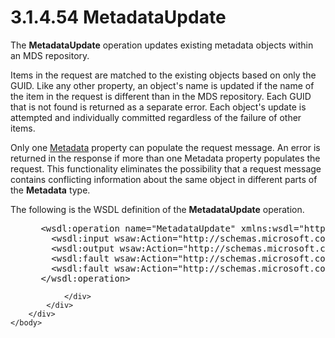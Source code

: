 <html dir="LTR" xmlns:mshelp="http://msdn.microsoft.com/mshelp" xmlns:ddue="http://ddue.schemas.microsoft.com/authoring/2003/5" xmlns:xlink="http://www.w3.org/1999/xlink" xmlns:tool="http://www.microsoft.com/tooltip">
    <head>
        <meta http-equiv="Content-Type" content="text/html; CHARSET=utf-8"></meta>
        <meta name="save" content="history"></meta>
        <title>3.1.4.54 MetadataUpdate</title>
        <xml>
            <mshelp:toctitle title="3.1.4.54 MetadataUpdate"></mshelp:toctitle>
            <mshelp:rltitle title="[MS-SSMDSWS-15]: MetadataUpdate"></mshelp:rltitle>
            <mshelp:keyword index="A" term="06925156-60ec-4ddf-aa14-7484b641d9d9"></mshelp:keyword>
            <mshelp:attr name="DCSext.ContentType" value="open specification"></mshelp:attr>
            <mshelp:attr name="AssetID" value="06925156-60ec-4ddf-aa14-7484b641d9d9"></mshelp:attr>
            <mshelp:attr name="TopicType" value="kbRef"></mshelp:attr>
            <mshelp:attr name="DCSext.Title" value="[MS-SSMDSWS-15]: MetadataUpdate" />
        </xml>
    </head>
    <body>
        <div id="header">
            <h1 class="heading">3.1.4.54 MetadataUpdate</h1>
        </div>
        <div id="mainSection">
            <div id="mainBody">
                <div id="allHistory" class="saveHistory"></div>
                <div id="sectionSection0" class="section" name="collapseableSection">
                    

<p>The <b>MetadataUpdate</b> operation updates existing
metadata objects within an MDS repository.</p>

<p>Items in the request are matched to the existing objects
based on only the GUID. Like any other property, an object's name is updated if
the name of the item in the request is different than in the MDS repository.
Each GUID that is not found is returned as a separate error. Each object's
update is attempted and individually committed regardless of the failure of
other items.</p>

<p>Only one <a href="5c7b8c5e-8af0-4fba-9844-a138a9047217.htm">Metadata</a>
property can populate the request message. An error is returned in the response
if more than one Metadata property populates the request. This functionality
eliminates the possibility that a request message contains conflicting
information about the same object in different parts of the <b>Metadata</b>
type.</p>

<p>The following is the WSDL definition of the <b>MetadataUpdate</b>
operation.</p>

<dl>
<dd>
<div><pre> &lt;wsdl:operation name=&quot;MetadataUpdate&quot; xmlns:wsdl=&quot;http://schemas.xmlsoap.org/wsdl/&quot;&gt;
   &lt;wsdl:input wsaw:Action=&quot;http://schemas.microsoft.com/sqlserver/masterdataservices/2009/09/IService/MetadataUpdate&quot; name=&quot;MetadataUpdateRequest&quot; message=&quot;tns:MetadataUpdateRequest&quot; xmlns:wsaw=&quot;http://www.w3.org/2006/05/addressing/wsdl&quot; /&gt;
   &lt;wsdl:output wsaw:Action=&quot;http://schemas.microsoft.com/sqlserver/masterdataservices/2009/09/IService/MetadataUpdateResponse&quot; name=&quot;MetadataUpdateResponse&quot; message=&quot;tns:MetadataUpdateResponse&quot; xmlns:wsaw=&quot;http://www.w3.org/2006/05/addressing/wsdl&quot; /&gt;
   &lt;wsdl:fault wsaw:Action=&quot;http://schemas.microsoft.com/sqlserver/masterdataservices/2009/09/IService/MetadataUpdateEditionExpiredMessageFault&quot; name=&quot;EditionExpiredMessageFault&quot; message=&quot;tns:IService_MetadataUpdate_EditionExpiredMessageFault_FaultMessage&quot; xmlns:wsaw=&quot;http://www.w3.org/2006/05/addressing/wsdl&quot; /&gt;
   &lt;wsdl:fault wsaw:Action=&quot;http://schemas.microsoft.com/sqlserver/masterdataservices/2009/09/IService/MetadataUpdateSkuNotSupportedMessageFault&quot; name=&quot;SkuNotSupportedMessageFault&quot; message=&quot;tns:IService_MetadataUpdate_SkuNotSupportedMessageFault_FaultMessage&quot; xmlns:wsaw=&quot;http://www.w3.org/2006/05/addressing/wsdl&quot; /&gt;
 &lt;/wsdl:operation&gt;
</pre></div>
</dd></dl>


                </div>
            </div>
        </div>
    </body>
</html>